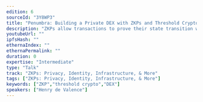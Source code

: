 ```yaml
---
edition: 6
sourceId: "3Y8WP3"
title: "Penumbra: Building a Private DEX with ZKPs and Threshold Cryptography"
description: "ZKPs allow transactions to prove their state transition was valid, without revealing anything about what it was.  But this isn't enough, because useful applications require shared state, which ZKPs can't provide.  In this talk, we'll describe how to break this barrier by combining ZKPs with flow encryption, a new threshold crypto primitive, to allow private interaction with public shared state, and how Penumbra uses this technique to build a private DEX."
youtubeUrl: ""
ipfsHash: ""
ethernaIndex: ""
ethernaPermalink: ""
duration: 0
expertise: "Intermediate"
type: "Talk"
track: "ZKPs: Privacy, Identity, Infrastructure, & More"
tags: ["ZKPs: Privacy, Identity, Infrastructure, & More"]
keywords: ["ZKP","threshold crypto","DEX"]
speakers: ["Henry de Valence"]
---
```

